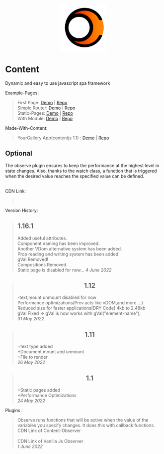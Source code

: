 <div align="center">
<img width="150px" src="https://github.com/HasanHuseyinDemir/Crud-Application-with-ContentJS/raw/master/images/contentjs.png"/>
</div>


# Content
 Dynamic and easy to use javascript spa framework
 
Example-Pages:
>First Page: [Demo](https://hasanhuseyindemir.github.io/Content/Examples/First-Page/index.html) | [Repo](https://github.com/HasanHuseyinDemir/Content/tree/main/Examples/First-Page)<br>
>Simple Router: [Demo](https://hasanhuseyindemir.github.io/Content/Examples/Simple-Router/) | [Repo](https://github.com/HasanHuseyinDemir/Content/tree/main/Examples/Simple-Router)<br>
>Static-Pages: [Demo](https://hasanhuseyindemir.github.io/Content/Examples/Test/) | [Repo](https://github.com/HasanHuseyinDemir/Content/tree/main/Examples/Test)<br>
>With Module: [Demo](https://hasanhuseyindemir.github.io/Content/Examples/With%20Module/) | [Repo](https://github.com/HasanHuseyinDemir/Content/tree/main/Examples/With%20Module)

Made-With-Content:
>YourGallery App(contentjs 1.1) : [Demo](https://hasanhuseyindemir.github.io/YourGallery-App/) | [Repo](https://github.com/HasanHuseyinDemir/YourGallery-App)

## Optional
The observe plugin ensures to keep the performance at the highest level in state changes. Also, thanks to the watch class, a function that is triggered when the desired value reaches the specified value can be defined.

<br>
CDN Link:

><script src="https://cdn.jsdelivr.net/gh/hasanhuseyindemir/Content/plugin-observe/observe-content-1.16.min.js"></script><br>
><script src="https://cdn.jsdelivr.net/gh/hasanhuseyindemir/Content/versions/content-1.16.1.js" defer></script>

Version History:
><h2>1.16.1</h2>
>Added useful attributes. <br>
>Component naming has been improved. <br>
>Another VDom alternative system has been added. <br>
>Prop reading and writing system has been added<br>
>gVal Removed!<br>
>Compositions Removed<br>
>Static page is disabled for now...
><i>4 June 2022</i>


><h2 align="center">1.12</h2>
>-text,mount,unmount disabled for now<br>
>Performance optimizations(Prev acts like vDOM,and more....)<br>
>Reduced size for faster applications[DRY Code] 4kb to 2.48kb<br>
>gVal Fixed => gVal is now works with gVal("element-name");<br>
><i align="center">31 May 2022</i>

><h2 align="center">1.11</h2>
>+text type added<br>
>+Document mount and unmount<br> 
>+File to render<br>
><i align="center">26 May 2022</i>

><h2 align="center">1.1</h2> 
>
>+Static pages added<br>
>+Performance Optimizations<br>
<i align="center">24 May 2022</i>

Plugins : 

>Observe runs functions that will be active when the value of the variables you specify changes. It does this with callback functions.<br>
>CDN Link of Content-Observer <script src="https://cdn.jsdelivr.net/gh/hasanhuseyindemir/Content/plugin-observe/observe-for-content.min.js"></script><br><br>
>CDN Link of Vanilla Js Observer <script src="https://cdn.jsdelivr.net/gh/hasanhuseyindemir/Content/plugin-observe/observe-vanilla.min.js"></script><br>
><i>1 June 2022</i>

